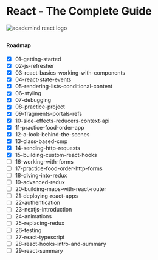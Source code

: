# React - The Complete Guide

![academind react logo](https://i.imgur.com/UJn28OT.png)
##

#### Roadmap
 - [x] 01-getting-started
 - [x] 02-js-refresher
 - [x] 03-react-basics-working-with-components
 - [x] 04-react-state-events
 - [x] 05-rendering-lists-conditional-content
 - [x] 06-styling
 - [x] 07-debugging
 - [x] 08-practice-project
 - [x] 09-fragments-portals-refs
 - [x] 10-side-effects-reducers-context-api
 - [x] 11-practice-food-order-app
 - [x] 12-a-look-behind-the-scenes
 - [x] 13-class-based-cmp
 - [x] 14-sending-http-requests
 - [x] 15-building-custom-react-hooks
 - [ ] 16-working-with-forms
 - [ ] 17-practice-food-order-http-forms
 - [ ] 18-diving-into-redux
 - [ ] 19-advanced-redux
 - [ ] 20-building-maps-with-react-router
 - [ ] 21-deploying-react-apps
 - [ ] 22-authentication
 - [ ] 23-nextjs-introduction
 - [ ] 24-animations
 - [ ] 25-replacing-redux
 - [ ] 26-testing
 - [ ] 27-react-typescript
 - [ ] 28-react-hooks-intro-and-summary
 - [ ] 29-react-summary
